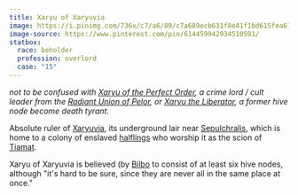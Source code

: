 ```yaml
---
title: Xaryu of Xaryuvia
image: https://i.pinimg.com/736x/c7/a6/89/c7a689ecb631f8e41f1bd615fea61202.jpg
image-source: https://www.pinterest.com/pin/614459942934510591/
statbox:
  race: beholder
  profession: overlord
  case: "15"
---
```


*not to be confused with [Xaryu of the Perfect Order](xaryu), a crime lord / cult leader from the [Radiant Union of Pelor](../locales/rup), or [Xaryu the Liberator](xaryu-undead), a former hive node become death tyrant.*

Absolute ruler of [Xaryuvia](../locales/xaryuvia), its underground lair near [Sepulchralis](../locales/sepulchralis), which is home to a colony of enslaved [halflings](../creatures/halflings) who worship it as the scion of [Tiamat](../dossiers/tiamat).

Xaryu of Xaryuvia is believed (by [Bilbo](../dossiers/bilbo) to consist of at least six hive nodes, although "it's hard to be sure, since they are never all in the same place at once."
